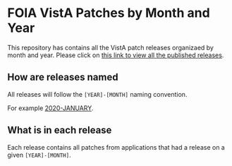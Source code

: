 # FOIA VistA Patches by Month and Year

This repository has contains all the VistA patch releases organizaed by month and year. Please click on [this link to view all the published releases](https://github.com/department-of-veterans-affairs/FOIA-patch-release-by-month-and-year/releases).

## How are releases named

All releases will follow the `[YEAR]-[MONTH]` naming convention.

For example [2020-JANUARY](https://github.com/department-of-veterans-affairs/FOIA-patch-release-by-month-and-year/releases/tag/2020-JANUARY).

## What is in each release

Each release contains all patches from applications that had a release on a given `[YEAR]-[MONTH]`.
